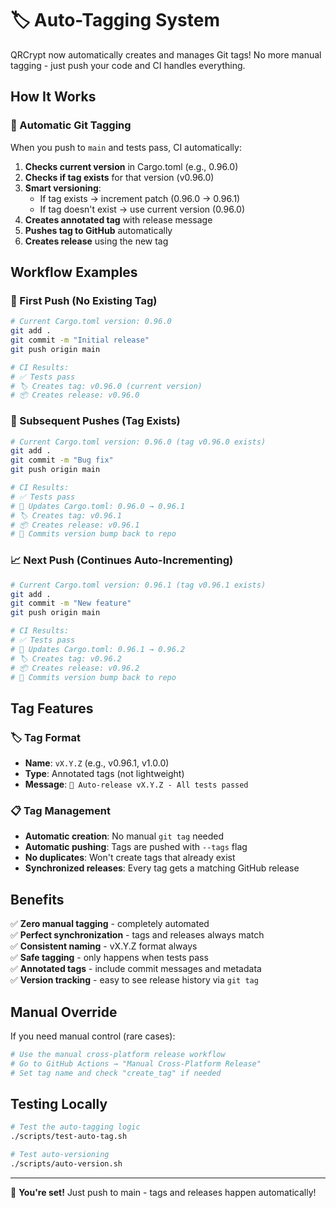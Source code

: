 # 🏷️ Auto-Tagging System

QRCrypt now automatically creates and manages Git tags! No more manual tagging - just push your code and CI handles everything.

## How It Works

### 🤖 Automatic Git Tagging
When you push to `main` and tests pass, CI automatically:

1. **Checks current version** in Cargo.toml (e.g., 0.96.0)
2. **Checks if tag exists** for that version (v0.96.0)
3. **Smart versioning**:
   - If tag exists → increment patch (0.96.0 → 0.96.1) 
   - If tag doesn't exist → use current version (0.96.0)
4. **Creates annotated tag** with release message
5. **Pushes tag to GitHub** automatically
6. **Creates release** using the new tag

## Workflow Examples

### 📝 First Push (No Existing Tag)
```bash
# Current Cargo.toml version: 0.96.0
git add .
git commit -m "Initial release"
git push origin main

# CI Results:
# ✅ Tests pass
# 🏷️ Creates tag: v0.96.0 (current version)
# 📦 Creates release: v0.96.0
```

### 🔄 Subsequent Pushes (Tag Exists)
```bash
# Current Cargo.toml version: 0.96.0 (tag v0.96.0 exists)
git add .
git commit -m "Bug fix"
git push origin main

# CI Results:
# ✅ Tests pass
# 🔢 Updates Cargo.toml: 0.96.0 → 0.96.1
# 🏷️ Creates tag: v0.96.1
# 📦 Creates release: v0.96.1
# 💾 Commits version bump back to repo
```

### 📈 Next Push (Continues Auto-Incrementing)
```bash
# Current Cargo.toml version: 0.96.1 (tag v0.96.1 exists)
git add .
git commit -m "New feature"
git push origin main

# CI Results:
# ✅ Tests pass
# 🔢 Updates Cargo.toml: 0.96.1 → 0.96.2
# 🏷️ Creates tag: v0.96.2
# 📦 Creates release: v0.96.2
# 💾 Commits version bump back to repo
```

## Tag Features

### 🏷️ Tag Format
- **Name**: `vX.Y.Z` (e.g., v0.96.1, v1.0.0)
- **Type**: Annotated tags (not lightweight)
- **Message**: `🤖 Auto-release vX.Y.Z - All tests passed`

### 📋 Tag Management
- **Automatic creation**: No manual `git tag` needed
- **Automatic pushing**: Tags are pushed with `--tags` flag
- **No duplicates**: Won't create tags that already exist
- **Synchronized releases**: Every tag gets a matching GitHub release

## Benefits

✅ **Zero manual tagging** - completely automated  
✅ **Perfect synchronization** - tags and releases always match  
✅ **Consistent naming** - vX.Y.Z format always  
✅ **Safe tagging** - only happens when tests pass  
✅ **Annotated tags** - include commit messages and metadata  
✅ **Version tracking** - easy to see release history via `git tag`  

## Manual Override

If you need manual control (rare cases):

```bash
# Use the manual cross-platform release workflow
# Go to GitHub Actions → "Manual Cross-Platform Release"
# Set tag name and check "create_tag" if needed
```

## Testing Locally

```bash
# Test the auto-tagging logic
./scripts/test-auto-tag.sh

# Test auto-versioning
./scripts/auto-version.sh
```

---

🎉 **You're set!** Just push to main - tags and releases happen automatically!